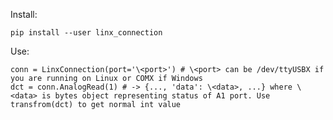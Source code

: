 Install:

	pip install --user linx_connection

Use:

    conn = LinxConnection(port='\<port>') # \<port> can be /dev/ttyUSBX if you are running on Linux or COMX if Windows
    dct = conn.AnalogRead(1) # -> {..., 'data': \<data>, ...} where \<data> is bytes object representing status of A1 port. Use transfrom(dct) to get normal int value
